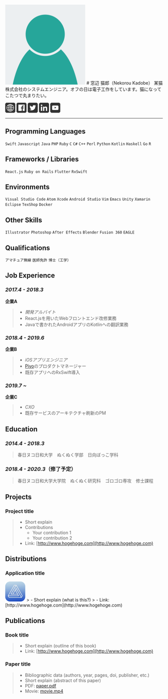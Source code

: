 <img id="thumbnail" src="./resources/template/thumbnail.png" width="256px" />
# 窓辺 猫郎（Nekorou Kadobe）
某猫株式会社のシステムエンジニア。オフの日は電子工作をしています。猫になってこたつで丸まりたい。

[<img id="website" src="./resources/icons/website.png" width="32px">](https://www.google.co.jp/)
[<img id="facebook" src="./resources/icons/facebook.png" width="32px">](https://www.facebook.com/)
[<img id="twitter" src="./resources/icons/twitter.png" width="32px">](https://twitter.com/)
[<img id="linkedin" src="./resources/icons/linkedin.png" width="32px">](https://www.linkedin.com/)
[<img id="youtube" src="./resources/icons/youtube.png" width="32px">](https://www.youtube.com/)

***

## Programming Languages
`Swift` `Javascript` `Java` `PHP` `Ruby` `C` `C#` `C++` `Perl` `Python` `Kotlin` `Haskell` `Go` `R`

## Frameworks / Libraries
`React.js` `Ruby on Rails` `Flutter` `RxSwift`

## Environments
`Visual Studio Code` `Atom` `Xcode` `Android Studio` `Vim` `Emacs` `Unity` `Xamarin` `Eclipse` `TexShop` `Docker`

## Other Skills
`Illustrator` `Photoshop` `After Effects` `Blender` `Fusion 360` `EAGLE`

## Qualifications
`アマチュア無線` `医師免許` `博士（工学）`

## Job Experience
### *2017.4 - 2018.3*
**企業A**
> - *開発アルバイト*
> - React.jsを用いたWebフロントエンド改修業務
> - Javaで書かれたAndroidアプリのKotlinへの翻訳業務

### *2018.4 - 2019.6*
**企業B**
> - *iOSアプリエンジニア*
> - [Piyo](http://undefined.com)のプロダクトマネージャー
> - 既存アプリへのRxSwift導入

### *2019.7 ~* 
**企業C**
> - *CXO*
> - 既存サービスのアーキテクチャ刷新のPM

## Education
### *2014.4 - 2018.3*
> 春日ヌコ日和大学　ぬくぬく学部　日向ぼっこ学科
### *2018.4 - 2020.3*（修了予定）
> 春日ヌコ日和大学大学院　ぬくぬく研究科　ゴロゴロ専攻　修士課程

## Projects
### Project title
> - Short explain
> - Contributions
>   - Your contribution 1
>   - Your contribution 2
> - Link: [http://www.hogehoge.com](http://www.hogehoge.com)

## Distributions
### Application title
<img src="./resources/template/application.png" width="64px">
> - Short explain (what is this?)
> - Link: [http://www.hogehoge.com](http://www.hogehoge.com)

## Publications
### Book title
> - Short explain (outline of this book)
> - Link: [http://www.hogehoge.com](http://www.hogehoge.com)

### Paper title
> - Bibliographic data (authors, year, pages, doi, publisher, etc.)
> - Short explain (abstract of this paper)
> - PDF: [paper.pdf](./resources/template/paper.pdf)
> - Movie: [movie.mp4](./resources/template/movie.mp4)
